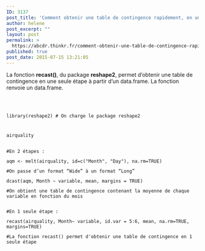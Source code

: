 ```yaml
---
ID: 3137
post_title: 'Comment obtenir une table de contingence rapidement, en une seule étape ? : recast'
author: helene
post_excerpt: ""
layout: post
permalink: >
  https://abcdr.thinkr.fr/comment-obtenir-une-table-de-contingence-rapidement-en-une-seule-etape-recast/
published: true
post_date: 2015-07-15 13:21:05
---
```

<p>La fonction <b>recast()</b>, du package <b>reshape2</b>, permet d’obtenir une table de contingence en une seule étape à partir d’un data.frame. La fonction renvoie un data.frame.</p><p> </p><p> <pre><code><br />library(reshape2) # On charge le package reshape2</p><p> </p><p>airquality<br /><br /><br />#En 2 étapes : </p><p>aqm &lt;- melt(airquality, id=c("Month", "Day"), na.rm=TRUE)</p><p>#On passe d’un format “Wide” à un format “Long”</p><p>dcast(aqm, Month ~ variable, mean, margins = TRUE)</p><p>#On obtient une table de contingence contenant la moyenne de chaque variable en fonction du mois</p><p> <br />#En 1 seule étape : </p><p>recast(airquality, Month~ variable, id.var = 5:6, mean, na.rm=TRUE, margins=TRUE)</p><p>#La fonction recast() permet d'obtenir une table de contingence en 1 seule étape<br /> </pre>   </p>